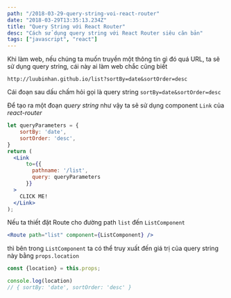 ```yaml
---
path: "/2018-03-29-query-string-voi-react-router"
date: "2018-03-29T13:35:13.234Z"
title: "Query String với React Router"
desc: "Cách sử dụng query string với React Router siêu căn bản"
tags: ["javascript", "react"]
---
```


Khi làm web, nếu chúng ta muốn truyền một thông tin gì đó quá URL, ta sẽ sử dụng query string, cái này ai làm web chắc cũng biết

```
http://luubinhan.github.io/list?sortBy=date&sortOrder=desc
```

Cái đoạn sau dấu chấm hỏi gọi là query string `sortBy=date&sortOrder=desc`

Để tạo ra một đoạn *query string* như vậy ta sẽ sử dụng component `Link` của *react-router*

```jsx
let queryParameters = {
    sortBy: 'date',
    sortOrder: 'desc',
}
return (
  <Link
      to={{
        pathname: '/list',
        query: queryParameters
      }}
  >
    CLICK ME!
  </Link>
);
```

Nếu ta thiết đặt Route cho đường path `list` đến `ListComponent`

```jsx
<Route path="list" component={ListComponent} />
```

thì bên trong `ListComponent` ta có thể truy xuất đến giá trị của query string này bằng `props.location`

```jsx
const {location} = this.props;

console.log(location)
// { sortBy: 'date', sortOrder: 'desc' }
```